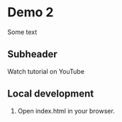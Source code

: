 # Demo 2

Some text

## Subheader

Watch tutorial on YouTube

## Local development

1. Open index.html in your browser.